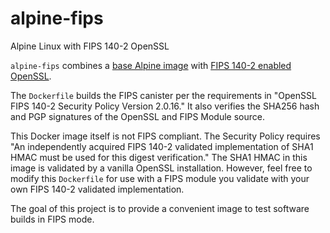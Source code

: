 # alpine-fips

Alpine Linux with FIPS 140-2 OpenSSL

`alpine-fips` combines a [base Alpine image](https://hub.docker.com/_/alpine/) with [FIPS 140-2 enabled OpenSSL](https://www.openssl.org/docs/fips.html).

The `Dockerfile` builds the FIPS canister per the requirements in  "OpenSSL FIPS 140-2 Security Policy Version 2.0.16." It also verifies the SHA256 hash and PGP signatures of the OpenSSL and FIPS Module source.

This Docker image itself is not FIPS compliant. The Security Policy requires "An independently acquired FIPS 140­-2 validated implementation of SHA­1 HMAC must be used for this digest verification." The SHA1 HMAC in this image is validated by a vanilla OpenSSL installation. However, feel free to modify this `Dockerfile` for use with a FIPS module you validate with your own FIPS 140-2 validated implementation.

The goal of this project is to provide a convenient image to test software builds in FIPS mode.
